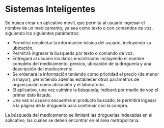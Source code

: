 # Sistemas Inteligentes

Se busca crear un aplicativo móvil, que permita al usuario ingresar el nombre de un medicamento, ya sea como texto o con comandos de voz, siguiendo los siguientes parámetros:

- Permitirá recolectar la información básica del usuario, incluyendo su ubicación.
- Permitirá ingresar la busqueda por texto o comando de voz.
- Entregará al usuario los datos encontrados incluyendo el nombre completo del medicamento, precios, ubicación de la droguería y una descripción del medicamento.
- Se ordenará la información teniendo como prioridad el precio (de menor a mayor), permitiendo además establecer otros parámetros de organización como ubicación y el laboratorio.
- El aplicativo, una vez culmine la búsqueda, indicará por medio de voz el primer dato listado.
- Una vez el usuario encuentre el producto buscado, le permitirá ingesar a la página de la droguería para continuar con la compra.

La búsqueda del medicamento se limitará las droguerías indexadas en el aplicativo, las cuales se deben encontrar en el área metropolitana.
